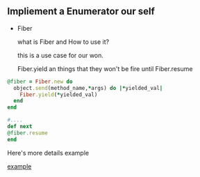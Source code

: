 ## Impliement a Enumerator our self

* Fiber

  what is Fiber and How to use it? 

  this is a use case for our won.

  Fiber.yield an things that they won't be fire until Fiber.resume

```ruby
@fiber = Fiber.new do
  object.send(method_name,*args) do |*yielded_val|
    Fiber.yield(*yielded_val)
  end
end

#....
def next
@fiber.resume
end
```

Here's more details example

[example](062_fiber_enumerator.rb)
